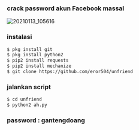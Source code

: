 ### crack password akun Facebook massal
![20210113_105616](https://user-images.githubusercontent.com/73789857/104419727-75429b00-55ab-11eb-8cdd-181222e58ac7.jpg)
### instalasi
````bash
$ pkg install git
$ pkg install python2
$ pip2 install requests
$ pip2 install mechanize
$ git clone https://github.com/eror504/unfriend
````
### jalankan script
````bash
$ cd unfriend
$ python2 ah.py
````
### password : gantengdoang
